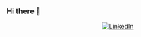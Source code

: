 ### Hi there 👋
<p align="center">
	<a href="https://www.linkedin.com/in/blaszewski"><img src="https://img.shields.io/badge/LinkedIn--_.svg?style=social&logo=linkedin" alt="LinkedIn"></a>
</p>
